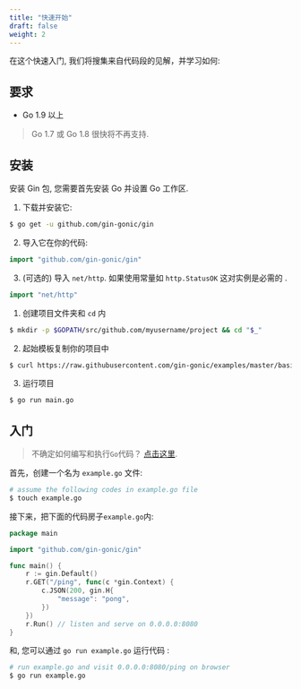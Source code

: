 ```yaml
---
title: "快速开始"
draft: false
weight: 2
---
```


在这个快速入门, 我们将搜集来自代码段的见解，并学习如何:

## 要求

- Go 1.9 以上

> Go 1.7 或 Go 1.8 很快将不再支持.

## 安装

安装 Gin 包, 您需要首先安装 Go 并设置 Go 工作区.

1. 下载并安装它:

```sh
$ go get -u github.com/gin-gonic/gin
```

2. 导入它在你的代码:

```go
import "github.com/gin-gonic/gin"
```

3. (可选的) 导入 `net/http`. 如果使用常量如 `http.StatusOK` 这对实例是必需的 .

```go
import "net/http"
```

1. 创建项目文件夹和 `cd` 内

```sh
$ mkdir -p $GOPATH/src/github.com/myusername/project && cd "$_"
```

2. 起始模板复制你的项目中

```sh
$ curl https://raw.githubusercontent.com/gin-gonic/examples/master/basic/main.go > main.go
```

3. 运行项目

```sh
$ go run main.go
```

## 入门

> 不确定如何编写和执行`Go`代码？ [点击这里](https://golang.org/doc/code.html).

首先，创建一个名为 `example.go` 文件:

```sh
# assume the following codes in example.go file
$ touch example.go
```

接下来，把下面的代码房子`example.go`内:

```go
package main

import "github.com/gin-gonic/gin"

func main() {
	r := gin.Default()
	r.GET("/ping", func(c *gin.Context) {
		c.JSON(200, gin.H{
			"message": "pong",
		})
	})
	r.Run() // listen and serve on 0.0.0.0:8080
}
```

和, 您可以通过 `go run example.go` 运行代码 :

```sh
# run example.go and visit 0.0.0.0:8080/ping on browser
$ go run example.go
```
